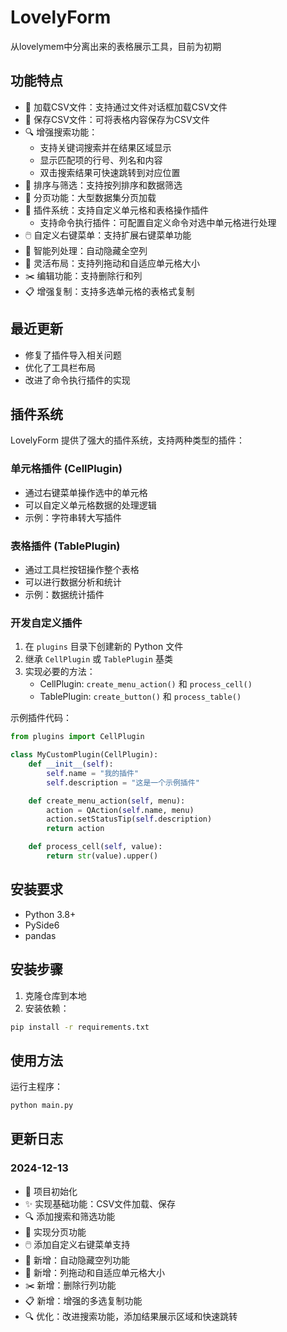 # LovelyForm 

从lovelymem中分离出来的表格展示工具，目前为初期

## 功能特点

- 📂 加载CSV文件：支持通过文件对话框加载CSV文件
- 💾 保存CSV文件：可将表格内容保存为CSV文件
- 🔍 增强搜索功能：
  - 支持关键词搜索并在结果区域显示
  - 显示匹配项的行号、列名和内容
  - 双击搜索结果可快速跳转到对应位置
- 🔄 排序与筛选：支持按列排序和数据筛选
- 📑 分页功能：大型数据集分页加载
- 🔌 插件系统：支持自定义单元格和表格操作插件
  - 支持命令执行插件：可配置自定义命令对选中单元格进行处理
- 🖱️ 自定义右键菜单：支持扩展右键菜单功能
- 🎯 智能列处理：自动隐藏全空列
- 📏 灵活布局：支持列拖动和自适应单元格大小
- ✂️ 编辑功能：支持删除行和列
- 📋 增强复制：支持多选单元格的表格式复制

## 最近更新

- 修复了插件导入相关问题
- 优化了工具栏布局
- 改进了命令执行插件的实现

## 插件系统

LovelyForm 提供了强大的插件系统，支持两种类型的插件：

### 单元格插件 (CellPlugin)
- 通过右键菜单操作选中的单元格
- 可以自定义单元格数据的处理逻辑
- 示例：字符串转大写插件

### 表格插件 (TablePlugin)
- 通过工具栏按钮操作整个表格
- 可以进行数据分析和统计
- 示例：数据统计插件

### 开发自定义插件

1. 在 `plugins` 目录下创建新的 Python 文件
2. 继承 `CellPlugin` 或 `TablePlugin` 基类
3. 实现必要的方法：
   - CellPlugin: `create_menu_action()` 和 `process_cell()`
   - TablePlugin: `create_button()` 和 `process_table()`

示例插件代码：
```python
from plugins import CellPlugin

class MyCustomPlugin(CellPlugin):
    def __init__(self):
        self.name = "我的插件"
        self.description = "这是一个示例插件"

    def create_menu_action(self, menu):
        action = QAction(self.name, menu)
        action.setStatusTip(self.description)
        return action

    def process_cell(self, value):
        return str(value).upper()
```

## 安装要求

- Python 3.8+
- PySide6
- pandas

## 安装步骤

1. 克隆仓库到本地
2. 安装依赖：
```bash
pip install -r requirements.txt
```

## 使用方法

运行主程序：
```bash
python main.py
```

## 更新日志

### 2024-12-13
- 🎉 项目初始化
- ✨ 实现基础功能：CSV文件加载、保存
- 🔍 添加搜索和筛选功能
- 📑 实现分页功能
- 🖱️ 添加自定义右键菜单支持
- 🎯 新增：自动隐藏空列功能
- 📏 新增：列拖动和自适应单元格大小
- ✂️ 新增：删除行列功能
- 📋 新增：增强的多选复制功能
- 🔍 优化：改进搜索功能，添加结果展示区域和快速跳转

